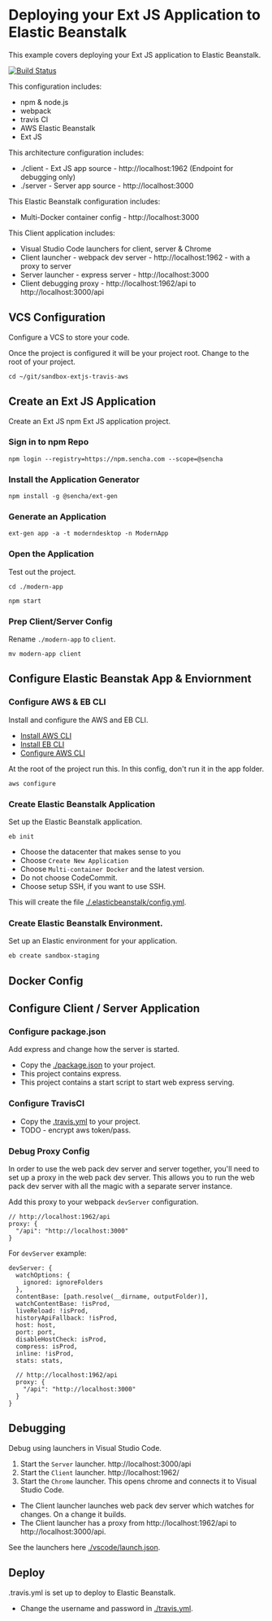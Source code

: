 # Deploying your Ext JS Application to Elastic Beanstalk
This example covers deploying your Ext JS application to Elastic Beanstalk.

[![Build Status](https://travis-ci.com/sencha/sandbox-extjs-travis-aws.svg?token=KdcJCzakCyZqGAcQgvVY&branch=master)](https://travis-ci.com/sencha/sandbox-extjs-travis-aws)

This configuration includes:
- npm & node.js
- webpack 
- travis CI 
- AWS Elastic Beanstalk
- Ext JS

This architecture configuration includes:
- ./client - Ext JS app source - http://localhost:1962 (Endpoint for debugging only)
- ./server - Server app source - http://localhost:3000

This Elastic Beanstalk configuration includes:
- Multi-Docker container config - http://localhost:3000

This Client application includes:
- Visual Studio Code launchers for client, server & Chrome
- Client launcher - webpack dev server - http://localhost:1962 - with a proxy to server
- Server launcher - express server - http://localhost:3000
- Client debugging proxy - http://localhost:1962/api to http://localhost:3000/api

## VCS Configuration
Configure a VCS to store your code. 

Once the project is configured it will be your project root. 
Change to the root of your project.
```
cd ~/git/sandbox-extjs-travis-aws
```


## Create an Ext JS Application
Create an Ext JS npm Ext JS application project.

### Sign in to npm Repo

```
npm login --registry=https://npm.sencha.com --scope=@sencha
```

### Install the Application Generator

```
npm install -g @sencha/ext-gen
```

### Generate an Application

```
ext-gen app -a -t moderndesktop -n ModernApp
```

###  Open the Application
Test out the project. 

```
cd ./modern-app
```

```
npm start
```

### Prep Client/Server Config

Rename `./modern-app` to `client`.
```
mv modern-app client
```

## Configure Elastic Beanstak App & Enviornment

### Configure AWS & EB CLI
Install and configure the AWS and EB CLI.

* [Install AWS CLI](https://docs.aws.amazon.com/cli/latest/userguide/cli-chap-install.html)
* [Install EB CLI](https://docs.aws.amazon.com/elasticbeanstalk/latest/dg/eb-cli3.html)
* [Configure AWS CLI](https://docs.aws.amazon.com/cli/latest/userguide/cli-chap-configure.html)

At the root of the project run this. In this config, don't run it in the app folder. 
```
aws configure
```

### Create Elastic Beanstalk Application
Set up the Elastic Beanstalk application.

```
eb init
```

* Choose the datacenter that makes sense to you
* Choose `Create New Application`
* Choose `Multi-container Docker` and the latest version.
* Do not choose CodeCommit.
* Choose setup SSH, if you want to use SSH.

This will create the file [./.elasticbeanstalk/config.yml](./.elasticbeanstalk/config.yml).

### Create Elastic Beanstalk Environment.
Set up an Elastic environment for your application. 

```
eb create sandbox-staging
```

## Docker Config




## Configure Client / Server Application

### Configure package.json
Add express and change how the server is started. 

* Copy the [./package.json](./package.json) to your project. 
* This project contains express. 
* This project contains a start script to start web express serving. 

### Configure TravisCI

* Copy the [.travis.yml](./travis.yml) to your project. 
* TODO - encrypt aws token/pass.

### Debug Proxy Config
In order to use the web pack dev server and server together, you'll need to set up a proxy in the web pack dev server. 
This allows you to run the web pack dev server with all the magic with a separate server instance.

Add this proxy to your webpack `devServer` configuration. 
```
// http://localhost:1962/api
proxy: {
  "/api": "http://localhost:3000"
}
```

For `devServer` example:
```
devServer: {
  watchOptions: {
    ignored: ignoreFolders
  },
  contentBase: [path.resolve(__dirname, outputFolder)],
  watchContentBase: !isProd,
  liveReload: !isProd,
  historyApiFallback: !isProd,
  host: host,
  port: port,
  disableHostCheck: isProd,
  compress: isProd,
  inline: !isProd,
  stats: stats,

  // http://localhost:1962/api
  proxy: {
    "/api": "http://localhost:3000"
  }
}
```


## Debugging
Debug using launchers in Visual Studio Code. 

1. Start the `Server` launcher. http://localhost:3000/api
2. Start the `Client` launcher. http://localhost:1962/
3. Start the `Chrome` launcher. This opens chrome and connects it to Visual Studio Code.

- The Client launcher launches web pack dev server which watches for changes. On a change it builds. 
- The Client launcher has a proxy from http://localhost:1962/api to http://localhost:3000/api.

See the launchers here [./vscode/launch.json](./vscode/launch.json).


## Deploy
.travis.yml is set up to deploy to Elastic Beanstalk.

* Change the username and password in [./travis.yml](./.travis.yml).

